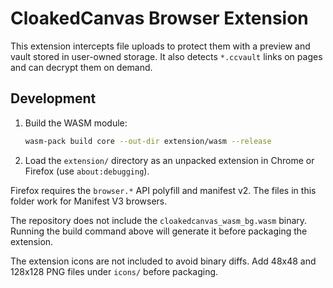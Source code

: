# CloakedCanvas Browser Extension

This extension intercepts file uploads to protect them with a preview and vault
stored in user-owned storage. It also detects `*.ccvault` links on pages and can
decrypt them on demand.

## Development

1. Build the WASM module:
   ```bash
   wasm-pack build core --out-dir extension/wasm --release
   ```
2. Load the `extension/` directory as an unpacked extension in Chrome or
   Firefox (use `about:debugging`).

Firefox requires the `browser.*` API polyfill and manifest v2. The files in this
folder work for Manifest V3 browsers.

The repository does not include the `cloakedcanvas_wasm_bg.wasm` binary. Running
the build command above will generate it before packaging the extension.

The extension icons are not included to avoid binary diffs. Add 48x48 and 128x128 PNG files under `icons/` before packaging.
